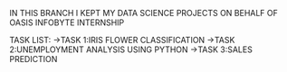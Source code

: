 IN THIS BRANCH I KEPT MY DATA SCIENCE PROJECTS ON BEHALF OF OASIS INFOBYTE INTERNSHIP


TASK LIST:
->TASK 1:IRIS FLOWER CLASSIFICATION
->TASK 2:UNEMPLOYMENT ANALYSIS USING PYTHON
->TASK 3:SALES PREDICTION
